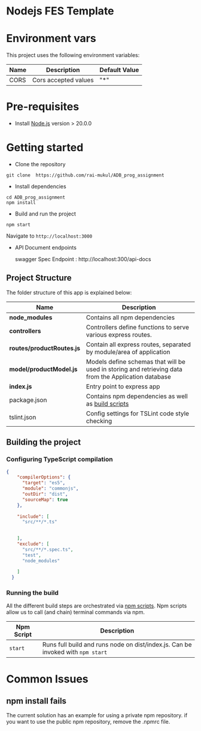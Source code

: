 # Nodejs FES Template

# Environment vars
This project uses the following environment variables:

| Name                          | Description                         | Default Value                                  |
| ----------------------------- | ------------------------------------| -----------------------------------------------|
|CORS           | Cors accepted values            | "*"      |


# Pre-requisites
- Install [Node.js](https://nodejs.org/en/) version > 20.0.0


# Getting started
- Clone the repository
```
git clone  https://github.com/rai-mukul/ADB_prog_assignment
```
- Install dependencies
```
cd ADB_prog_assignment
npm install
```
- Build and run the project
```
npm start
```
  Navigate to `http://localhost:3000`

- API Document endpoints

  swagger Spec Endpoint : http://localhost:300/api-docs 


## Project Structure
The folder structure of this app is explained below:

| Name | Description |
| ------------------------ | --------------------------------------------------------------------------------------------- |
| **node_modules**         | Contains all  npm dependencies                                                            |
| **controllers**      | Controllers define functions to serve various express routes. 
| **routes/productRoutes.js**           | Contain all express routes, separated by module/area of application                       
| **model/productModel.js**           | Models define schemas that will be used in storing and retrieving data from the Application database  |
| **index.js**         | Entry point to express app                                                               |
| package.json             | Contains npm dependencies as well as [build scripts](#what-if-a-library-isnt-on-definitelytyped)   | tsconfig.json            | Config settings for compiling source code only written in TypeScript    
| tslint.json              | Config settings for TSLint code style checking                                                |

## Building the project
### Configuring TypeScript compilation
```json
{
    "compilerOptions": {
      "target": "es5",
      "module": "commonjs",
      "outDir": "dist",
      "sourceMap": true
    },
    
    "include": [
      "src/**/*.ts"
      

    ],
    "exclude": [
      "src/**/*.spec.ts",
      "test",
      "node_modules"
    
    ]
  }

```

### Running the build
All the different build steps are orchestrated via [npm scripts](https://docs.npmjs.com/misc/scripts).
Npm scripts allow us to call (and chain) terminal commands via npm.

| Npm Script | Description |
| ------------------------- | ------------------------------------------------------------------------------------------------- |
| `start`                   | Runs full build and runs node on dist/index.js. Can be invoked with `npm start`                  |


# Common Issues

## npm install fails
The current solution has an example for using a private npm repository. if you want to use the public npm repository, remove the .npmrc file.

